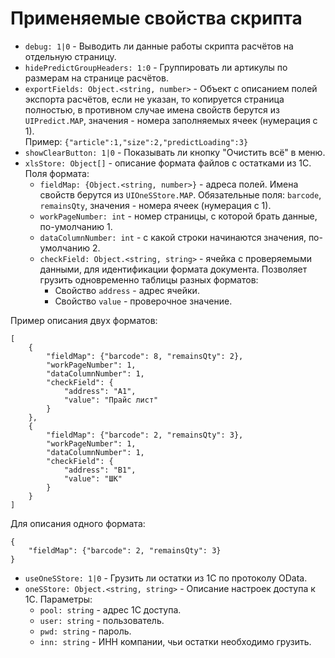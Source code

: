 # Применяемые свойства скрипта
* ```debug: 1|0``` - Выводить ли данные работы скрипта расчётов на отдельную страницу.
* ```hidePredictGroupHeaders: 1:0``` - Группировать ли артикулы по размерам на странице расчётов.
* ```exportFields: Object.<string, number>``` - Объект с описанием полей экспорта расчётов, если не указан, то 
копируется страница полностью, в противном случае имена свойств берутся из ```UIPredict.MAP```, значения - номера заполняемых
ячеек (нумерация с 1). <br />
Пример: ```{"article":1,"size":2,"predictLoading":3}```
* ```showClearButton: 1|0``` - Показывать ли кнопку "Очистить всё" в меню.
* ```xlsStore: Object[]``` - описание формата файлов с остатками из 1С. Поля формата:
    * ```fieldMap: {Object.<string, number>}``` - адреса полей. Имена свойств берутся из ```UIOneSStore.MAP```. Обязательные поля: 
`barcode`, `remainsQty`, значения - номера ячеек (нумерация с 1).
    * ```workPageNumber: int``` - номер страницы, с которой брать данные, по-умолчанию 1.
    * ```dataColumnNumber: int``` - с какой строки начинаются значения, по-умолчанию 2.
    * ```checkField: Object.<string, string>``` - ячейка с проверяемыми данными, для идентификации формата документа.
Позволяет грузить одновременно таблицы разных форматов:
        * Свойство ```address``` - адрес ячейки.
        * Свойство ```value``` - проверочное значение.

Пример описания двух форматов: 
```
[
    {
        "fieldMap": {"barcode": 8, "remainsQty": 2},
        "workPageNumber": 1,
        "dataColumnNumber": 1,
        "checkField": {
            "address": "A1",
            "value": "Прайс лист"
        }
    },
    {
        "fieldMap": {"barcode": 2, "remainsQty": 3},
        "workPageNumber": 1,
        "dataColumnNumber": 1,
        "checkField": {
            "address": "B1",
            "value": "ШК"
        }
    }
]
```
Для описания одного формата: 
```
{
    "fieldMap": {"barcode": 2, "remainsQty": 3}
}
```
* ```useOneSStore: 1|0``` - Грузить ли остатки из 1С по протоколу OData.
* ```oneSStore: Object.<string, string>``` - Описание настроек доступа к 1С. Параметры:
    * ```pool: string``` - адрес 1С доступа.
    * ```user: string``` - пользователь.
    * ```pwd: string``` - пароль.
    * ```inn: string``` - ИНН компании, чьи остатки необходимо грузить.